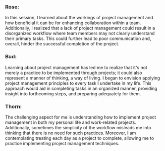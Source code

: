 
### Rose:
In this session, I learned about the workings of project management and how beneficial it can be for enhancing collaboration within a team. Additionally, I realized that a lack of project management could result in a disorganized workflow where team members may not clearly understand their primary tasks. This could further lead to poor communication and, overall, hinder the successful completion of the project.  

### Bud: 
Learning about project management has led me to realize that it's not merely a practice to be implemented through projects; it could also represent a manner of thinking, a way of living. I began to envision applying project management principles to every task I undertake in my life. This approach would aid in completing tasks in an organized manner, providing insight into forthcoming steps, and preparing adequately for them.

### Thorn: 
The challenging aspect for me is understanding how to implement project management in both my personal life and work-related projects. Additionally, sometimes the simplicity of the workflow misleads me into thinking that there is no need for such practices. Moreover, I am contemplating treating each day as a project to complete, allowing me to practice implementing project management techniques. 

